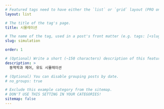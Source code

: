 ```yaml
---
# Featured tags need to have either the `list` or `grid` layout (PRO only).
layout: list

# The title of the tag's page.
title: 시뮬레이션

# The name of the tag, used in a post's front matter (e.g. tags: [<slug>]).
slug: simulation

order: 1

# (Optional) Write a short (~150 characters) description of this featured tag.
description: >
  동역학과 제어, 유도 시뮬레이션

# (Optional) You can disable grouping posts by date.
# no_groups: true

# Exclude this example category from the sitemap.
# DON'T USE THIS SETTING IN YOUR CATEGORIES!
sitemap: false
---
```

